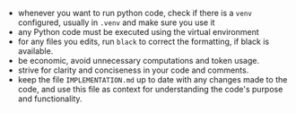 * whenever you want to run python code, check if there is a `venv` configured, usually in `.venv` and make sure you use it
* any Python code must be executed using the virtual environment
* for any files you edits, run `black` to correct the formatting, if black is available.
* be economic, avoid unnecessary computations and token usage.
* strive for clarity and conciseness in your code and comments.
* keep the file `IMPLEMENTATION.md` up to date with any changes made to the code, and use this file as context for understanding the code's purpose and functionality.